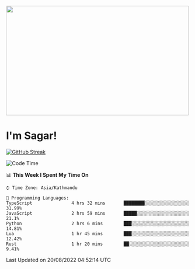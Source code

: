 
<img src="https://media.giphy.com/media/3ornk57KwDXf81rjWM/giphy.gif" width="500" height="300" frameBorder="0" class="giphy-embed" allowFullScreen></img>

#   I'm Sagar!
[![GitHub Streak](https://github-readme-streak-stats.herokuapp.com/?user=sgr2848)](https://git.io/streak-stats)
<!--START_SECTION:waka-->
![Code Time](http://img.shields.io/badge/Code%20Time-0%20secs-blue)

📊 **This Week I Spent My Time On** 

```text
⌚︎ Time Zone: Asia/Kathmandu

💬 Programming Languages: 
TypeScript               4 hrs 32 mins       ████████░░░░░░░░░░░░░░░░░   31.99% 
JavaScript               2 hrs 59 mins       █████░░░░░░░░░░░░░░░░░░░░   21.1% 
Python                   2 hrs 6 mins        ███░░░░░░░░░░░░░░░░░░░░░░   14.81% 
Lua                      1 hr 45 mins        ███░░░░░░░░░░░░░░░░░░░░░░   12.42% 
Rust                     1 hr 20 mins        ██░░░░░░░░░░░░░░░░░░░░░░░   9.41%

```


 Last Updated on 20/08/2022 04:52:14 UTC
<!--END_SECTION:waka-->
